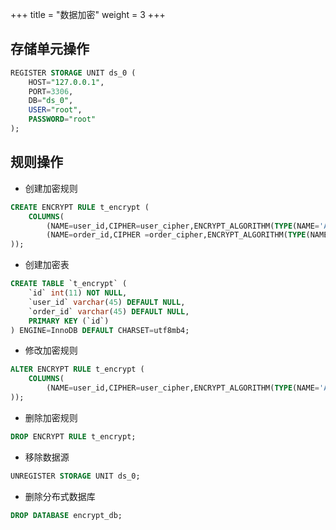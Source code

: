 +++
title = "数据加密"
weight = 3
+++

## 存储单元操作

```sql
REGISTER STORAGE UNIT ds_0 (
    HOST="127.0.0.1",
    PORT=3306,
    DB="ds_0",
    USER="root",
    PASSWORD="root"
);
```

## 规则操作

- 创建加密规则

```sql
CREATE ENCRYPT RULE t_encrypt (
    COLUMNS(
        (NAME=user_id,CIPHER=user_cipher,ENCRYPT_ALGORITHM(TYPE(NAME='AES',PROPERTIES('aes-key-value'='123456abc')))),
        (NAME=order_id,CIPHER =order_cipher,ENCRYPT_ALGORITHM(TYPE(NAME='AES',PROPERTIES('aes-key-value'='123456abc'))))
));
```

- 创建加密表

```sql
CREATE TABLE `t_encrypt` (
    `id` int(11) NOT NULL,
    `user_id` varchar(45) DEFAULT NULL,
    `order_id` varchar(45) DEFAULT NULL,
    PRIMARY KEY (`id`)
) ENGINE=InnoDB DEFAULT CHARSET=utf8mb4;
```

- 修改加密规则

```sql
ALTER ENCRYPT RULE t_encrypt (
    COLUMNS(
        (NAME=user_id,CIPHER=user_cipher,ENCRYPT_ALGORITHM(TYPE(NAME='AES',PROPERTIES('aes-key-value'='123456abc'))))
));
```

- 删除加密规则

```sql
DROP ENCRYPT RULE t_encrypt;
```

- 移除数据源

```sql
UNREGISTER STORAGE UNIT ds_0;
```

- 删除分布式数据库

```sql
DROP DATABASE encrypt_db;
```
